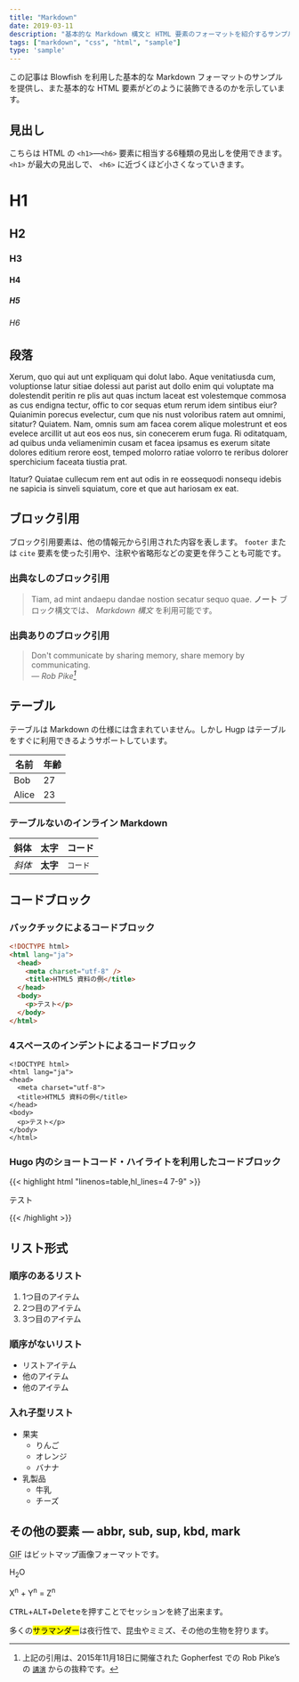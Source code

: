 ```yaml
---
title: "Markdown"
date: 2019-03-11
description: "基本的な Markdown 構文と HTML 要素のフォーマットを紹介するサンプル記事です。"
tags: ["markdown", "css", "html", "sample"]
type: 'sample'
---
```


この記事は Blowfish を利用した基本的な Markdown フォーマットのサンプルを提供し、また基本的な HTML 要素がどのように装飾できるのかを示しています。

<!--more-->

## 見出し

こちらは HTML の `<h1>`—`<h6>` 要素に相当する6種類の見出しを使用できます。 `<h1>` が最大の見出しで、 `<h6>` に近づくほど小さくなっていきます。

# H1

## H2

### H3

#### H4

##### H5

###### H6

## 段落

Xerum, quo qui aut unt expliquam qui dolut labo. Aque venitatiusda cum, voluptionse latur sitiae dolessi aut parist aut dollo enim qui voluptate ma dolestendit peritin re plis aut quas inctum laceat est volestemque commosa as cus endigna tectur, offic to cor sequas etum rerum idem sintibus eiur? Quianimin porecus evelectur, cum que nis nust voloribus ratem aut omnimi, sitatur? Quiatem. Nam, omnis sum am facea corem alique molestrunt et eos evelece arcillit ut aut eos eos nus, sin conecerem erum fuga. Ri oditatquam, ad quibus unda veliamenimin cusam et facea ipsamus es exerum sitate dolores editium rerore eost, temped molorro ratiae volorro te reribus dolorer sperchicium faceata tiustia prat.

Itatur? Quiatae cullecum rem ent aut odis in re eossequodi nonsequ idebis ne sapicia is sinveli squiatum, core et que aut hariosam ex eat.

## ブロック引用

ブロック引用要素は、他の情報元から引用された内容を表します。 `footer` または `cite` 要素を使った引用や、注釈や省略形などの変更を伴うことも可能です。

### 出典なしのブロック引用

> Tiam, ad mint andaepu dandae nostion secatur sequo quae.
> **ノート** ブロック構文では、 _Markdown 構文_ を利用可能です。

### 出典ありのブロック引用

> Don't communicate by sharing memory, share memory by communicating.<br>
> — <cite>Rob Pike[^1]</cite>

[^1]: 上記の引用は、2015年11月18日に開催された Gopherfest での Rob Pike’s の [`講演`](https://www.youtube.com/watch?v=PAAkCSZUG1c) からの抜粋です。

## テーブル

テーブルは Markdown の仕様には含まれていません。しかし Hugp はテーブルをすぐに利用できるようサポートしています。

| 名前  | 年齢 |
| ----- | ---- |
| Bob   | 27   |
| Alice | 23   |

### テーブルないのインライン Markdown

| 斜体   | 太字     | コード   |
| ------ | -------- | -------- |
| _斜体_ | **太字** | `コード` |

## コードブロック

### バックチックによるコードブロック

```html
<!DOCTYPE html>
<html lang="ja">
  <head>
    <meta charset="utf-8" />
    <title>HTML5 資料の例</title>
  </head>
  <body>
    <p>テスト</p>
  </body>
</html>
```

### 4スペースのインデントによるコードブロック

    <!DOCTYPE html>
    <html lang="ja">
    <head>
      <meta charset="utf-8">
      <title>HTML5 資料の例</title>
    </head>
    <body>
      <p>テスト</p>
    </body>
    </html>

### Hugo 内のショートコード・ハイライトを利用したコードブロック

{{< highlight html "linenos=table,hl_lines=4 7-9" >}}

<!DOCTYPE html>
<html lang="ja">
<head>
  <meta charset="utf-8">
  <title>HTML5 資料の例</title>
</head>
<body>
  <p>テスト</p>
</body>
</html>
{{< /highlight >}}

## リスト形式

### 順序のあるリスト

1. 1つ目のアイテム
2. 2つ目のアイテム
3. 3つ目のアイテム

### 順序がないリスト

- リストアイテム
- 他のアイテム
- 他のアイテム

### 入れ子型リスト

- 果実
  - りんご
  - オレンジ
  - バナナ
- 乳製品
  - 牛乳
  - チーズ

## その他の要素 — abbr, sub, sup, kbd, mark

<abbr title="Graphics Interchange Format">GIF</abbr> はビットマップ画像フォーマットです。

H<sub>2</sub>O

X<sup>n</sup> + Y<sup>n</sup> = Z<sup>n</sup>

<kbd>CTRL</kbd>+<kbd>ALT</kbd>+<kbd>Delete</kbd>を押すことでセッションを終了出来ます。

多くの<mark>サラマンダー</mark>は夜行性で、昆虫やミミズ、その他の生物を狩ります。